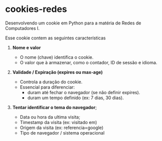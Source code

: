# cookies-redes
Desenvolvendo um cookie em Python para a matéria de Redes de Computadores I.

Esse cookie contem as seguintes características 

1.  **Nome e valor**    
    - O nome (chave) identifica o cookie.
    - O valor que à armazenar, como o contador, ID de sessão e idioma.


2. **Validade / Expiração (expires ou max-age)**
    - Controla a duração do cookie.
    - Essencial para diferenciar: 
        - duram até fechar o navegador (se não definir expires).
        - duram um tempo definido (ex: 7 dias, 30 dias).

        
3. **Tentar identificar o tema do navegador**; 
    - Data ou hora da ultima visita;    
    - Timestamp da visita (ex: visitado em)
    - Origem da visita (ex: referencia=google)
    - Tipo de navegador / sistema operacional